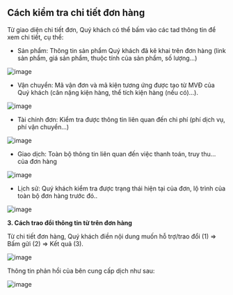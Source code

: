 ## Cách kiểm tra chi tiết đơn hàng

Từ giao diện chi tiết đơn, Quý khách có thể bấm vào các tad thông tin để xem chi tiết, cụ thể:

* Sản phẩm: Thông tin sản phẩm Quý khách đã kê khai trên đơn hàng \(link sản phẩm, giá sản phẩm, thuộc tính của sản phẩm, số lượng…\)

![image](https://user-images.githubusercontent.com/85599407/186577907-d4b27dac-f1a3-4278-ab23-75dd64882a7a.png)

* Vận chuyển: Mã vận đơn và mã kiện tương ứng được tạo từ MVĐ của Quý khách \(cân nặng kiện hàng, thể tích kiện hàng \(nếu có\)…\).

![image](https://user-images.githubusercontent.com/85599407/186578032-df28c153-2df2-4519-9724-31a72f2ae189.png)

* Tài chính đơn: Kiểm tra được thông tin liên quan đến chi phí \(phí dịch vụ, phí vận chuyển…\)

![image](https://user-images.githubusercontent.com/85599407/186578225-7f6aca0c-725f-4299-9306-2f09924b63e6.png)

* Giao dịch: Toàn bộ thông tin liên quan đến việc thanh toán, truy thu… của đơn hàng

![image](https://user-images.githubusercontent.com/85599407/186578303-762c818e-ba8e-486a-b435-df73e3af6a9c.png)

* Lịch sử: Quý khách kiểm tra được trạng thái hiện tại của đơn, lộ trình của toàn bộ đơn hàng trước đó..

![image](https://user-images.githubusercontent.com/85599407/186578355-19750cec-efa2-4140-b1ab-800e9b0ebb65.png)

**3. Cách trao đổi thông tin từ trên đơn hàng**

Từ chi tiết đơn hàng, Quý khách điền nội dung muốn hỗ trợ/trao đổi (1)  => Bấm gửi (2) => Kết quả (3).

![image](https://user-images.githubusercontent.com/85599407/186578943-604f4360-8dd2-4a34-90cc-8af2ddfb61b2.png)

Thông tin phản hồi của bên cung cấp dịch như sau:

![image](https://user-images.githubusercontent.com/85599407/186579116-813b73bd-0668-492b-a695-02239d58faf8.png)



